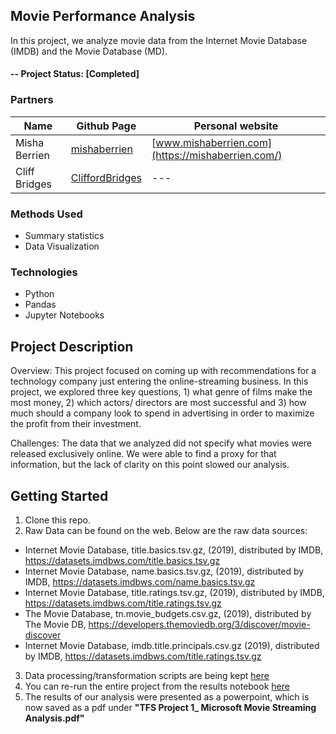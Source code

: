 ## Movie Performance Analysis
In this project, we analyze movie data from the Internet Movie Database (IMDB) and the Movie Database (MD).

#### -- Project Status: [Completed]

### Partners

|Name     |  Github Page   | Personal website |
|---------|-----------------|------------------|
|Misha Berrien | [mishaberrien](https://github.com/mishaberrien)| [www.mishaberrien.com](https://mishaberrien.com/)        |
|Cliff Bridges | [CliffordBridges](https://github.com/CliffordBridges) | --- |

### Methods Used
* Summary statistics
* Data Visualization

### Technologies
* Python
* Pandas
* Jupyter Notebooks

## Project Description

Overview:
This project focused on coming up with recommendations for a technology company just entering the online-streaming business. In this project, we explored three key questions, 1) what genre of films make the most money, 2) which actors/ directors are most successful and 3) how much should a company look to spend in advertising in order to maximize the profit from their investment.

Challenges:
The data that we analyzed did not specify what movies were released exclusively online. We were able to find a proxy for that information, but the lack of clarity on this point slowed our analysis.

## Getting Started

1. Clone this repo.
2. Raw Data can be found on the web. Below are the raw data sources:

* Internet Movie Database, title.basics.tsv.gz, (2019), distributed by IMDB,
https://datasets.imdbws.com/title.basics.tsv.gz
* Internet Movie Database, name.basics.tsv.gz, (2019), distributed by
IMDB, https://datasets.imdbws.com/name.basics.tsv.gz
* Internet Movie Database, title.ratings.tsv.gz, (2019), distributed by
IMDB, https://datasets.imdbws.com/title.ratings.tsv.gz
* The Movie Database, tn.movie_budgets.csv.gz, (2019), distributed by
The Movie DB,
https://developers.themoviedb.org/3/discover/movie-discover
* Internet Movie Database, imdb.title.principals.csv.gz (2019), distributed
by IMDB, https://datasets.imdbws.com/title.ratings.tsv.gz

3. Data processing/transformation scripts are being kept [here](https://github.com/CliffordBridges/Movie-Performance-Analysis/tree/master/src)
4. You can re-run the entire project from the results notebook [here](https://github.com/CliffordBridges/Movie-Performance-Analysis/tree/master/results)
5. The results of our analysis were presented as a powerpoint, which is now saved as a pdf under **"TFS Project 1_ Microsoft Movie Streaming Analysis.pdf"**
